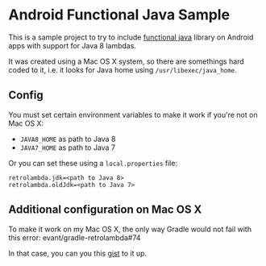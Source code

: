 # Android Functional Java Sample

This is a sample project to try to include [functional java](http://www.functionaljava.org/) library on Android apps
with support for Java 8 lambdas.

It was created using a Mac OS X system, so there are somethings hard coded to it, i.e. it looks for Java home
using `/usr/libexec/java_home`.

## Config

You must set certain environment variables to make it work if you're not on Mac OS X:

- `JAVA8_HOME` as path to Java 8
- `JAVA7_HOME` as path to Java 7

Or you can set these using a `local.properties` file:

```
retrolambda.jdk=<path to Java 8>
retrolambda.oldJdk=<path to Java 7>
```

## Additional configuration on Mac OS X

To make it work on my Mac OS X, the only way Gradle would not fail with this error: evant/gradle-retrolambda#74

In that case, you can you this [gist](https://gist.github.com/alcarvalho/26fb041de96f6cf30e91) to it up.
